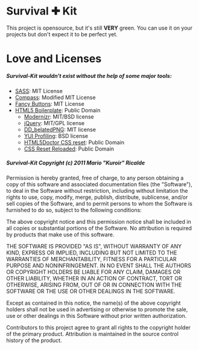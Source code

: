 # Survival ✚ Kit

This project is opensource, but it's still **VERY** green. You can use it on your projects but don't expect it to be perfect yet.

# Love and Licenses

##### Survival-Kit wouldn't exist without the help of some major tools:

* [SASS](http://sass-lang.com/): MIT License
* [Compass](http://compass-style.org/): Modified MIT License
* [Fancy Buttons](http://brandonmathis.com/projects/fancy-buttons/d): MIT License
* [HTML5 Boilerplate](http://html5boilerplate.com/): Public Domain
  * [Modernizr](http://www.modernizr.com/): MIT/BSD license
  * [jQuery](http://jquery.com/): MIT/GPL license
  * [DD_belatedPNG](http://www.dillerdesign.com/experiment/DD_belatedPNG/): MIT license
  * [YUI Profiling](http://developer.yahoo.com/yui/3/profiler/): BSD license
  * [HTML5Doctor CSS reset](http://html5doctor.com/html-5-reset-stylesheet/): Public Domain
  * [CSS Reset Reloaded](http://meyerweb.com/eric/thoughts/2007/05/01/reset-reloaded/): Public Domain

##### Survival-Kit Copyright (c) 2011 Mario "Kuroir" Ricalde

Permission is hereby granted, free of charge, to any person obtaining a copy of this software and associated documentation files (the "Software"), to deal in the Software without restriction, including without limitation the rights to use, copy, modify, merge, publish, distribute, sublicense, and/or sell copies of the Software, and to permit persons to whom the Software is furnished to do so, subject to the following conditions:

The above copyright notice and this permission notice shall be included in all copies or substantial portions of the Software. No attribution is required by products that make use of this software.

THE SOFTWARE IS PROVIDED "AS IS", WITHOUT WARRANTY OF ANY KIND, EXPRESS OR IMPLIED, INCLUDING BUT NOT LIMITED TO THE WARRANTIES OF MERCHANTABILITY, FITNESS FOR A PARTICULAR PURPOSE AND NONINFRINGEMENT. IN NO EVENT SHALL THE AUTHORS OR COPYRIGHT HOLDERS BE LIABLE FOR ANY CLAIM, DAMAGES OR OTHER LIABILITY, WHETHER IN AN ACTION OF CONTRACT, TORT OR OTHERWISE, ARISING FROM, OUT OF OR IN CONNECTION WITH THE SOFTWARE OR THE USE OR OTHER DEALINGS IN THE SOFTWARE.

Except as contained in this notice, the name(s) of the above copyright holders shall not be used in advertising or otherwise to promote the sale, use or other dealings in this Software without prior written authorization.

Contributors to this project agree to grant all rights to the copyright holder of the primary product. Attribution is maintained in the source control history of the product.

